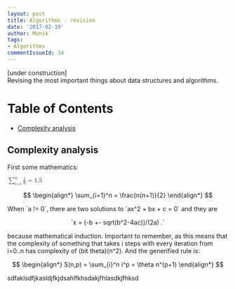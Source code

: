 ```yaml
---
layout: post
title: Algorithms - revision
date: '2017-02-19'
author: Monik
tags:
- Algorithms
commentIssueId: 34
---
```

<div class="bg-info panel-body" markdown="1">
[under construction]<br/>
Revising the most important things about data structures and algorithms.
</div>

# Table of Contents
  * [Complexity analysis](#complexity)

## Complexity analysis <a id="complexity"></a>
<!-- http://docs.mathjax.org/en/latest/start.html -->

First some mathematics:

<math xmlns="http://www.w3.org/1998/Math/MathML">
 <mstyle displaymode="true">  
    <munderover>
      <mo>&sum;</mo>
      <mn>i=1</mn>
      <mn>n</mn>
    </munderover>
    <mfrac><mn>1</mn><mi>k</mi></mfrac>
    <mo>=</mo>
    <mn>1,5</mn>
  </mstyle>
</math>

$$
\begin{align*}
  \sum_{i=1}^n = \frac{n(n+1)}{2}
\end{align*}
$$


<p>When `a != 0`, there are two solutions to `ax^2 + bx + c = 0` and
they are</p>
<p style="text-align:center">
  `x = (-b +- sqrt(b^2-4ac))/(2a) .`
</p>


because mathematical induction. Important to remember, as this means that the complexity of something that takes i steps with every iteration from i=0..n has complexity of (bit theta)(n^2). And the generified rule is:

$$
\begin{align*}
  S(n,p) = \sum_{i}^n i^p = \theta n^(p+1)
\end{align*}
$$

sdfaklsdfjkasldjfkjdsahlfkhsdakjfhlasdkjfhksd
